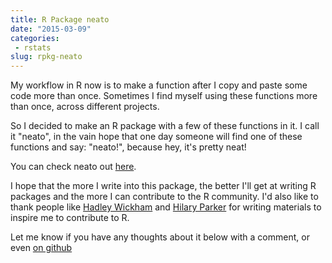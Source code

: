 ```yaml
---
title: R Package neato
date: "2015-03-09"
categories:
 - rstats
slug: rpkg-neato
---
```


My workflow in R now is to make a function after I copy and paste some code more than once. Sometimes I find myself using these functions more than once, across different projects.

So I decided to make an R package with a few of these functions in it. I call it "neato", in the vain hope that one day someone will find one of these functions and say: "neato!", because hey, it's pretty neat!

You can check neato out [here](https://github.com/njtierney/neato).

I hope that the more I write into this package, the better I'll get at writing R packages and the more I can contribute to the R community. I'd also like to thank people like [Hadley Wickham](http://r-pkgs.had.co.nz/) and [Hilary Parker](http://hilaryparker.com/2014/04/29/writing-an-r-package-from-scratch/) for writing materials to inspire me to contribute to R.

Let me know if you have any thoughts about it below with a comment, or even [on github](https://github.com/njtierney/neato)

